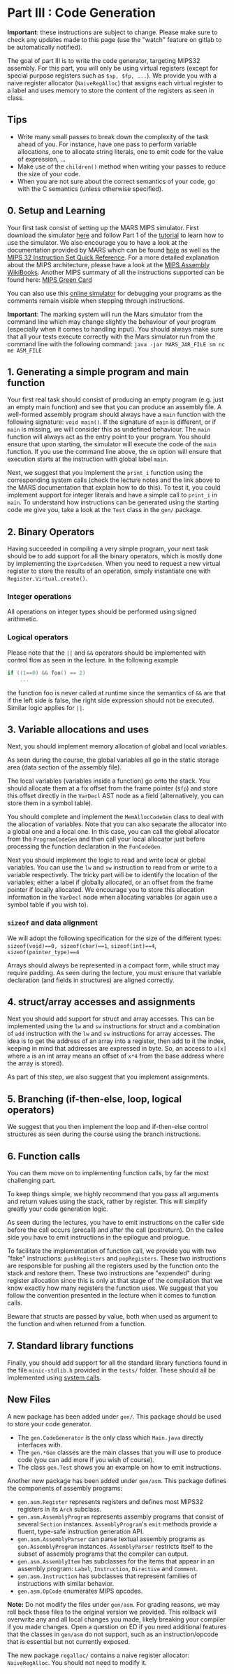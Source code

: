 # Part III : Code Generation

**Important**: these instructions are subject to change.
Please make sure to check any updates made to this page (use the "watch" feature on gitlab to be automatically notified).  

The goal of part III is to write the code generator, targeting MIPS32 assembly.
For this part, you will only be using virtual registers (except for special purpose registers such as `$sp, $fp, ...`).
We provide you with a naive register allocator (`NaiveRegAlloc`) that assigns each virtual register to a label and uses memory to store the content of the registers as seen in class.


## Tips


* Write many small passes to break down the complexity of the task ahead of you. For instance, have one pass to perform variable allocations, one to allocate string literals, one to emit code for the value of expression, ...
* Make use of the `children()` method when writing your passes to reduce the size of your code.
* When you are not sure about the correct semantics of your code, go with the C semantics (unless otherwise specified).



## 0. Setup and Learning

Your first task consist of setting up the MARS MIPS simulator.
First download the simulator [here](./Mars4_5.jar) and follow Part 1 of the [tutorial](http://courses.missouristate.edu/KenVollmar/mars/tutorial.htm) to learn how to use the simulator.
We also encourage you to have a look at the documentation provided by MARS which can be found [here](http://courses.missouristate.edu/KenVollmar/mars/Help/MarsHelpIntro.html) as well as the [MIPS 32 Instruction Set Quick Reference](./MD00565-2B-MIPS32-QRC-01.01-1.pdf).
For a more detailed explanation about the MIPS architecture, please have a look at the [MIPS Assembly WikiBooks](http://en.wikibooks.org/wiki/MIPS_Assembly).
Another MIPS summary of all the instructions supported can be found here: [MIPS Green Card](https://booksite.elsevier.com/9780124077263/downloads/COD_5e_Greencard.pdf)

You can also use this [online simulator](https://ecse324.ece.mcgill.ca/simulator/?sys=mipsr5) for debugging your programs as the comments remain visible when stepping through instructions.

**Important**:
The marking system will run the Mars simulator from the command line which may change slightly the behaviour of your program (especially when it comes to handling input).
You should always make sure that all your tests execute correctly with the Mars simulator run from the command line with the following command:
`java -jar MARS_JAR_FILE sm nc me ASM_FILE`


## 1. Generating a simple program and main function

Your first real task should consist of producing an empty program (e.g. just an empty main function) and see that you can produce an assembly file.
A well-formed assembly program should always have a `main` function with the following signature: `void main()`.
If the signature of `main` is different, or if `main` is missing, we will consider this as undefined behaviour.
The `main` function will always act as the entry point to your program.
You should ensure that upon starting, the simulator will execute the code of the `main` function.
If you use the command line above, the `sm` option will ensure that execution starts at the instruction with global label `main`.

Next, we suggest that you implement the `print_i` function using the corresponding system calls (check the lecture notes and the link above to the MARS documentation that explain how to do this).
To test it, you could implement support for integer literals and have a simple call to `print_i` in `main`.
To understand how instructions can be generated using the starting code we give you, take a look at the `Test` class in the `gen/` package.

## 2. Binary Operators

Having succeeded in compiling a very simple program, your next task should be to add support for all the binary operators, which is mostly done by implementing the `ExprCodeGen`.
When you need to request a new virtual register to store the results of an operation, simply instantiate one with `Register.Virtual.create()`.

### Integer operations

All operations on integer types should be performed using signed arithmetic.

### Logical operators

Please note that the `||` and `&&` operators should be implemented with control flow as seen in the lecture.
In the following example

```C
if ((1==0) && foo() == 2)
    ...
```

the function foo is never called at runtime since the semantics of `&&` are that if the left side is false, the right side expression should not be executed.
Similar logic applies for `||`. 



## 3. Variable allocations and uses

Next, you should implement memory allocation of global and local variables.

As seen during the course, the global variables all go in the static storage area (data section of the assembly file).

The local variables (variables inside a function) go onto the stack.
You should allocate them at a fix offset from the frame pointer (`$fp`) and store this offset directly in the `VarDecl` AST node as a field (alternatively, you can store them in a symbol table).

You should complete and implement the `MemAllocCodeGen` class to deal with the allocation of variables.
Note that you can also separate the allocator into a global one and a local one.
In this case, you can call the global allocator from the `ProgramCodeGen` and then call your local allocator just before processing the function declaration in the `FunCodeGen`.


Next you should implement the logic to read and write local or global variables.
You can use the `lw` and `sw` instruction to read from or write to a variable respectively.
The tricky part will be to identify the location of the variables; either a label if globally allocated, or an offset from the frame pointer if locally allocated.
We encourage you to store this allocation information in the `VarDecl` node when allocating variables (or again use a symbol table if you wish to).

### `sizeof` and data alignment

We will adopt the following specification for the size of the different types:
`sizeof(void)==0, sizeof(char)==1`, `sizeof(int)==4`, `sizeof(pointer_type)==4`

Arrays should always be represented in a compact form, while struct may require padding.
As seen during the lecture, you must ensure that variable declaration (and fields in structures) are aligned correctly.


## 4. struct/array accesses and assignments

Next you should add support for struct and array accesses.
This can be implemented using the `lw` and `sw` instructions for struct and a combination of `add` instruction with the `lw` and `sw` instructions for array accesses.
The idea is to get the address of an array into a register, then add to it the index, keeping in mind that addresses are expressed in byte.
So, an access to `a[x]` where `a` is an int array means an offset of `x*4` from the base address where the array is stored).

As part of this step, we also suggest that you implement assignments.


## 5. Branching (if-then-else, loop, logical operators)

We suggest that you then implement the loop and if-then-else control structures as seen during the course using the branch instructions.


## 6. Function calls

You can them move on to implementing function calls, by far the most challenging part.

To keep things simple, we highly recommend that you pass all arguments and return values using the stack, rather by register.
This will simplify greatly your code generation logic.

As seen during the lectures, you have to emit instructions on the caller side before the call occurs (precall) and after the call (postreturn).
On the callee side you have to emit instructions in the epilogue and prologue.

To facilitate the implementation of function call, we provide you with two "fake" instructions: `pushRegisters` and `popRegisters`.
These two instructions are responsible for pushing all the registers used by the function onto the stack and restore them.
These two instructions are "expended" during register allocation since this is only at that stage of the compilation that we know exactly how many registers the function uses.
We suggest that you follow the convention presented in the lecture when it comes to function calls.

Beware that structs are passed by value, both when used as argument to the function and when returned from a function.

## 7. Standard library functions

Finally, you should add support for all the standard library functions found in the file `minic-stdlib.h` provided in the `tests/` folder.
These should all be implemented using [system calls](http://courses.missouristate.edu/KenVollmar/mars/Help/SyscallHelp.html).


## New Files

A new package has been added under `gen/`. This package should be used to store your code generator.

 * The `gen.CodeGenerator` is the only class which `Main.java` directly interfaces with.
 * The `gen.*Gen` classes are the main classes that you will use to produce code (you can add more if you wish of course).
 * The class `gen.Test` shows you an example on how to emit instructions.

Another new package has been added under `gen/asm`.
This package defines the components of assembly programs:
 * `gen.asm.Register` represents registers and defines most MIPS32 registers in its `Arch` subclass.
 * `gen.asm.AssemblyProgram` represents assembly programs that consist of several `Section` instances.
   `AssemblyProgram`'s `emit` methods provide a fluent, type-safe instruction generation API.
 * `gen.asm.AssemblyParser` can parse textual assembly programs as `gen.AssemblyProgram` instances.
   `AssemblyParser` restricts itself to the subset of assembly programs that the compiler can output.
 * `gen.asm.AssemblyItem` has subclasses for the items that appear in an assembly program: `Label`, `Instruction`, `Directive` and `Comment`.
 * `gen.asm.Instruction` has subclasses that represent families of instructions with similar behavior.
 * `gen.asm.OpCode` enumerates MIPS opcodes.

**Note:** Do not modify the files under `gen/asm`.
For grading reasons, we may roll back these files to the original version we provided.
This rollback will overwrite any and all local changes you made, likely breaking your compiler if you made changes.
Open a question on ED if you need additional features that the classes in `gen/asm` do not support, such as an instruction/opcode that is essential but not currently exposed.
 
 The new package `regalloc/` contains a naive register allocator: `NaiveRegAlloc`.
 You should not need to modify it.

